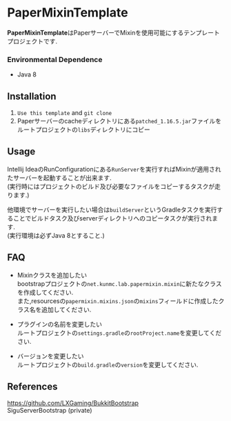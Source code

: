 # PaperMixinTemplate

**PaperMixinTemplate**はPaperサーバーでMixinを使用可能にするテンプレートプロジェクトです.

### Environmental Dependence

* Java 8

## Installation

1. ```Use this template``` and ```git clone```
2. Paperサーバーのcacheディレクトリにある```patched_1.16.5.jar```ファイルをルートプロジェクトの```libs```ディレクトリにコピー

## Usage

Intellij IdeaのRunConfigurationにある```RunServer```を実行すればMixinが適用されたサーバーを起動することが出来ます.  
(実行時にはプロジェクトのビルド及び必要なファイルをコピーするタスクが走ります.)

他環境でサーバーを実行したい場合は```buildServer```というGradleタスクを実行することでビルドタスク及びserverディレクトリへのコピータスクが実行されます.   
(実行環境は必ずJava 8とすること.)

## FAQ

* Mixinクラスを追加したい  
  bootstrapプロジェクトの```net.kunmc.lab.papermixin.mixin```に新たなクラスを作成してください.  
  また,resourcesの```papermixin.mixins.json```の```mixins```フィールドに作成したクラス名を追加してください.


* プラグインの名前を変更したい  
  ルートプロジェクトの```settings.gradle```の```rootProject.name```を変更してください.


* バージョンを変更したい  
  ルートプロジェクトの```build.gradle```の```version```を変更してください.

## References

https://github.com/LXGaming/BukkitBootstrap \
SiguServerBootstrap (private)
